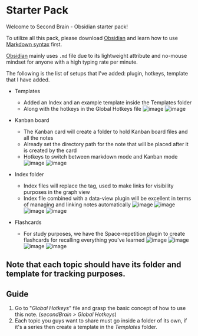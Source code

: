 # Starter Pack

Welcome to Second Brain - Obsidian starter pack!

To utilize all this pack, please download [Obsidian](https://obsidian.md/) and learn how to use [Markdown syntax](https://www.markdownguide.org/basic-syntax/) first. 

[Obsidian](https://obsidian.md/) mainly uses `.md` file due to its lightweight attribute and no-mouse mindset for anyone with a high typing rate per minute.

The following is the list of setups that I've added: plugin, hotkeys, template that I have added.
- Templates
  - Added an Index and an example template inside the Templates folder
  - Along with the hotkeys in the Global Hotkeys file
![image](https://github.com/tuyenluong/secondBrain/assets/76527250/0827ae79-29b1-4c67-a032-11f84a6bc8e0)
![image](https://github.com/tuyenluong/secondBrain/assets/76527250/0fe35e31-a13c-490b-bf65-7715b038f1a9)

- Kanban board
  - The Kanban card will create a folder to hold Kanban board files and all the notes
  - Already set the directory path for the note that will be placed after it is created by the card
  - Hotkeys to switch between markdown mode and Kanban mode
![image](https://github.com/tuyenluong/secondBrain/assets/76527250/752d2ac6-e0b7-45cb-8da2-0005b2ae33de)
![image](https://github.com/tuyenluong/secondBrain/assets/76527250/cd253c52-f066-41eb-a458-789b7d9bc607)

- Index folder
  - Index files will replace the tag, used to make links for visibility purposes in the graph view
  - Index file combined with a data-view plugin will be excellent in terms of managing and linking notes automatically
![image](https://github.com/tuyenluong/secondBrain/assets/76527250/17ef4e18-89b2-45ac-b4ff-dfb2af5a8d2b)
![image](https://github.com/tuyenluong/secondBrain/assets/76527250/3a5dab57-9844-47d9-9ceb-4203b339a61a)
![image](https://github.com/tuyenluong/secondBrain/assets/76527250/4158367e-ccac-4353-9d6c-679aaa39895d)
![image](https://github.com/tuyenluong/secondBrain/assets/76527250/7dd88696-866c-4007-9a63-f28338af7a1c)

- Flashcards
  - For study purposes, we have the Space-repetition plugin to create flashcards for recalling everything you've learned
![image](https://github.com/tuyenluong/secondBrain/assets/76527250/7c2fa1b5-c6a0-4ef2-b898-3c802d16551a)
![image](https://github.com/tuyenluong/secondBrain/assets/76527250/874c381b-16c9-49d4-8624-078614044b11)
![image](https://github.com/tuyenluong/secondBrain/assets/76527250/3b5f794a-54b3-484b-b950-bb0a59d29451)
![image](https://github.com/tuyenluong/secondBrain/assets/76527250/a34defc2-d1b6-4199-86c4-203fa2cd8ac9)

## Note that each topic should have its folder and template for tracking purposes.

## Guide
1. Go to "*Global Hotkeys*" file and grasp the basic concept of how to use this note. (*secondBrain > Global Hotkeys*)
2. Each topic you guys want to share must go inside a folder of its own, if it's a series then create a template in the *Templates* folder. 
